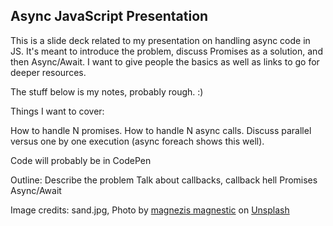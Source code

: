 ## Async JavaScript Presentation

This is a slide deck related to my presentation on handling async code in JS. It's meant to introduce the problem, discuss Promises as a solution, and then Async/Await. I want to give people the basics as well as links to go for deeper resources.

The stuff below is my notes, probably rough. :)

Things I want to cover:

How to handle N promises.
How to handle N async calls.
Discuss parallel versus one by one execution (async foreach shows this well).

Code will probably be in CodePen

Outline:
Describe the problem
Talk about callbacks, callback hell
Promises
Async/Await

Image credits:
sand.jpg, <span>Photo by <a href="https://unsplash.com/@agneska?utm_source=unsplash&amp;utm_medium=referral&amp;utm_content=creditCopyText">magnezis magnestic</a> on <a href="https://unsplash.com/s/photos/away?utm_source=unsplash&amp;utm_medium=referral&amp;utm_content=creditCopyText">Unsplash</a></span>